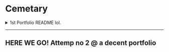 # Cemetary
<details><summary>1st Portfolio README lol.</summary>
~~# README~~

~~Live website: Cooming soon~~
~~Github Repo: <https://github.com/Realaiz/lul>~~


~~## Purpose~~

~~The portfolio I have made using HTML5 and CSS is for prospect business owners to recruit me and it will be iterated on over the entire bootcamp as I pick up new knowledge and methods to do various programming related things.~~

~~## Features~~

~~The main page is a big splash page with a slideshow background image that is responsive on all screen sizes, there is additionally a nav bar at the bottom linking to various pages. The slideshow is animated using Javascript.~~

~~There is a contact form in a separate html page with an ease in animation, I aimed to decrease clutter as much as possible throughout the entire process of designing the site.~~

~~## Dev Tools~~

~~The techonolgies used for this website were the jQuery library, Javascript, html5, css and the deployment platform is heroku. Additionally the source control used was github.~~
</details>

----

## HERE WE GO! Attemp no 2 @ a decent portfolio

